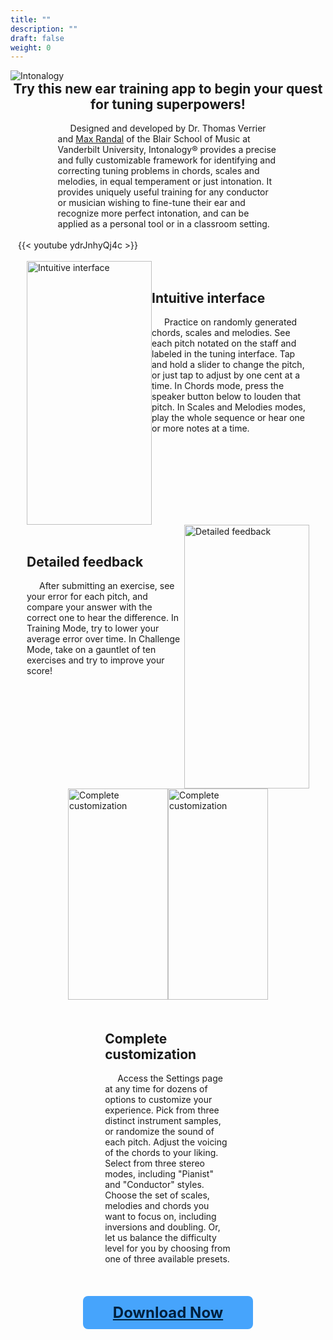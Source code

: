 ```yaml
---
title: ""
description: ""
draft: false
weight: 0
---
```


<div style= "display: flex;">
  <div>
    <img style="margin: auto; min-width: 22vw;" src="./images/title.png" alt="Intonalogy"><br>
    <h2 style="margin: auto; text-align: center;">Try this new ear training app to begin your quest for tuning superpowers!</h2><br>
    <p style="margin: auto; text-indent: 20px; min-width: 200px; max-width: 70%;">Designed and developed by Dr. Thomas Verrier and <a href="https://maxrandalmusic.com">Max Randal</a> of the Blair School of Music at Vanderbilt University, Intonalogy® provides a precise and fully customizable framework for identifying and correcting tuning problems in chords, scales and melodies, in equal temperament or just intonation. It provides uniquely useful training for any conductor or musician wishing to fine-tune their ear and recognize more perfect intonation, and can be applied as a personal tool or in a classroom setting.</p><br>
    <div style="margin: auto; width: 67%; min-width: 50vw;">{{< youtube ydrJnhyQj4c >}}</div><br>
    <div style="display: flex; flex-wrap: wrap; justify-content: center;">
      <img src="./images/main1.jpg" alt="Intuitive interface" style="height: 422px; width: 200px;">
      <div style="flex: 1 1 auto; min-width: 200px; max-width: 50%;">
        <br><h2 style="font-weight: bold;">Intuitive interface</h2>
        <p style="text-indent: 20px;">Practice on randomly generated chords, scales and melodies. See each pitch notated on the staff and labeled in the tuning interface. Tap and hold a slider to change the pitch, or just tap to adjust by one cent at a time. In Chords mode, press the speaker button below to louden that pitch. In Scales and Melodies modes, play the whole sequence or hear one or more notes at a time.</p>
      </div>
    </div>
    <div style="display: flex; flex-wrap: wrap; justify-content: center;">
      <div style="flex: 1 1 auto; min-width: 200px; max-width: 50%;">
        <br><h2 style="font-weight: bold;">Detailed feedback</h2>
        <p style="text-indent: 20px;">After submitting an exercise, see your error for each pitch, and compare your answer with the correct one to hear the difference. In Training Mode, try to lower your average error over time. In Challenge Mode, take on a gauntlet of ten exercises and try to improve your score!</p>
      </div>
      <img src="./images/main2.jpg" alt="Detailed feedback" style="height: 422px; width: 200px;">
    </div>
    <div style="display: flex; flex-wrap: wrap; justify-content: center;">
      <img src="./images/main3.jpg" alt="Complete customization" style="height: 338px; width: 160px;">
      <img src="./images/main4.jpg" alt="Complete customization" style="height: 338px; width: 160px;">
      <div style="flex: 1 1 auto; min-width: 200px; max-width: 40%; margin: 20px;">
        <h2 style="font-weight: bold;">Complete customization</h2>
        <p style="text-indent: 20px;">Access the Settings page at any time for dozens of options to customize your experience. Pick from three distinct instrument samples, or randomize the sound of each pitch. Adjust the voicing of the chords to your liking. Select from three stereo modes, including "Pianist" and "Conductor" styles. Choose the set of scales, melodies and chords you want to focus on, including inversions and doubling. Or, let us balance the difficulty  level for you by choosing from one of three available presets.</p>
      </div>
    </div>
    <br>
    <a href="./download" style="display: flex; width: 240px; justify-content: center; margin: auto; color: #00203d; padding: 12px 16px; background-color: #46a4fc; border: none; border-radius: 8px; font-size: 24px; font-weight: bold;">Download Now</a>
  </div>
</div>